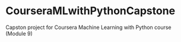# CourseraMLwithPythonCapstone
Capston project for Coursera Machine Learning with Python course (Module 9)
